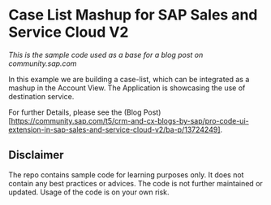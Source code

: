 # Case List Mashup for SAP Sales and Service Cloud V2

*This is the sample code used as a base for a blog post on community.sap.com*

In this example we are building a case-list, which can be integrated as a mashup in the Account View. The Application is showcasing the use of destination service.

For further Details, please see the (Blog Post)[https://community.sap.com/t5/crm-and-cx-blogs-by-sap/pro-code-ui-extension-in-sap-sales-and-service-cloud-v2/ba-p/13724249].

## Disclaimer

The repo contains sample code for learning purposes only. It does not contain any best practices or advices. The code is not further maintained or updated. Usage of the code is on your own risk.
